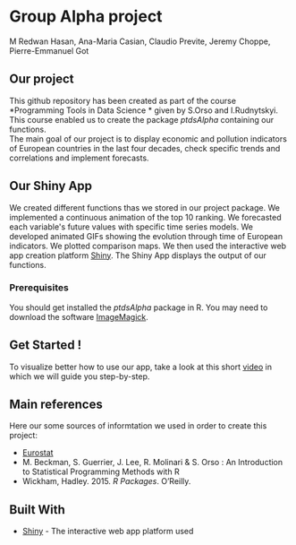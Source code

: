 # Group Alpha project  

M Redwan Hasan, Ana-Maria Casian, Claudio Previte, Jeremy Choppe, Pierre-Emmanuel Got

## Our project

This github repository has been created as part of the course *Programming Tools in Data Science * given by S.Orso and I.Rudnytskyi. 
This course enabled us to create the package *ptdsAlpha* containing our functions.  
The main goal of our project is to display economic and pollution indicators of European countries in the last four decades, check specific trends and correlations and implement forecasts.

## Our Shiny App

We created different functions thas we stored in our project package. 
We implemented a continuous animation of the top 10 ranking. We forecasted each variable's future values with specific time series models.
We developed animated GIFs showing the evolution through time of European indicators. We plotted comparison maps.
We then used the interactive web app creation platform [Shiny](https://shiny.rstudio.com/). The Shiny App displays the output of our functions.

### Prerequisites

You should get installed the *ptdsAlpha* package in R.
You may need to download the software [ImageMagick](https://imagemagick.org/script/download.php).

## Get Started !

To visualize better how to use our app, take a look at this short [video](https://www.youtube.com/) in which we will guide you step-by-step.

## Main references

Here our some sources of informtation we used in order to create this project:  

* [Eurostat](https://ec.europa.eu/eurostat/home)
* M. Beckman, S. Guerrier, J. Lee, R. Molinari & S. Orso : An Introduction to Statistical Programming Methods with R
* Wickham, Hadley. 2015. *R Packages*. O’Reilly.

## Built With

* [Shiny](https://shiny.rstudio.com/) - The interactive web app platform used

